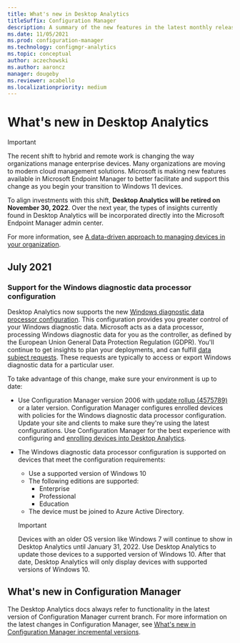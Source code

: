 ```yaml
---
title: What's new in Desktop Analytics
titleSuffix: Configuration Manager
description: A summary of the new features in the latest monthly release of the Desktop Analytics cloud service.
ms.date: 11/05/2021
ms.prod: configuration-manager
ms.technology: configmgr-analytics
ms.topic: conceptual
author: aczechowski
ms.author: aaroncz
manager: dougeby
ms.reviewer: acabello
ms.localizationpriority: medium
---
```


# What's new in Desktop Analytics

> [!IMPORTANT]
> The recent shift to hybrid and remote work is changing the way organizations manage enterprise devices. Many organizations are moving to modern cloud management solutions. Microsoft is making new features available in Microsoft Endpoint Manager to better facilitate and support this change as you begin your transition to Windows 11 devices.
>
> To align investments with this shift, **Desktop Analytics will be retired on November 30, 2022**. Over the next year, the types of insights currently found in Desktop Analytics will be incorporated directly into the Microsoft Endpoint Manager admin center.<!-- 10946169 -->
>
> For more information, see [A data-driven approach to managing devices in your organization](https://techcommunity.microsoft.com/t5/windows-it-pro-blog/a-data-driven-approach-to-managing-devices-in-your-organization/ba-p/2932082).

## July 2021

### Support for the Windows diagnostic data processor configuration

<!-- 10220671 -->

Desktop Analytics now supports the new [Windows diagnostic data processor configuration](/windows/privacy/changes-to-windows-diagnostic-data-collection#new-windows-diagnostic-data-processor-configuration). This configuration provides you greater control of your Windows diagnostic data. Microsoft acts as a data processor, processing Windows diagnostic data for you as the controller, as defined by the European Union General Data Protection Regulation (GDPR). You'll continue to get insights to plan your deployments, and can fulfill [data subject requests](/windows/privacy/windows-10-and-privacy-compliance#3-the-process-for-exercising-data-subject-rights). These requests are typically to access or export Windows diagnostic data for a particular user.

To take advantage of this change, make sure your environment is up to date:

- Use Configuration Manager version 2006 with [update rollup (4575789)](https://support.microsoft.com/topic/revised-update-rollup-for-microsoft-endpoint-configuration-manager-current-branch-version-2006-5861b9ee-9257-a15c-723e-c60110ce0c85) or a later version. Configuration Manager configures enrolled devices with policies for the Windows diagnostic data processor configuration. Update your site and clients to make sure they're using the latest configurations. Use Configuration Manager for the best experience with configuring and [enrolling devices into Desktop Analytics](enroll-devices.md#device-enrollment).

- The Windows diagnostic data processor configuration is supported on devices that meet the configuration requirements:
  - Use a supported version of Windows 10
  - The following editions are supported:
    - Enterprise
    - Professional
    - Education
  - The device must be joined to Azure Active Directory.

  > [!IMPORTANT]
  > Devices with an older OS version like Windows 7 will continue to show in Desktop Analytics until January 31, 2022. Use Desktop Analytics to update those devices to a supported version of Windows 10. After that date, Desktop Analytics will only display devices with supported versions of Windows 10.

## What's new in Configuration Manager

The Desktop Analytics docs always refer to functionality in the latest version of Configuration Manager current branch. For more information on the latest changes in Configuration Manager, see [What's new in Configuration Manager incremental versions](../core/plan-design/changes/whats-new-incremental-versions.md).
